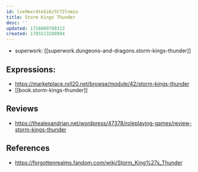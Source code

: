 ```yaml
---
id: lze9mxr4te5i6z5t72lnmio
title: Storm Kings Thunder
desc: ''
updated: 1726009788313
created: 1705513288984
---
```


- superwork: [[superwork.dungeons-and-dragons.storm-kings-thunder]]

## Expressions: 

- https://marketplace.roll20.net/browse/module/42/storm-kings-thunder
- [[book.storm-kings-thunder]]

## Reviews

- https://thealexandrian.net/wordpress/47378/roleplaying-games/review-storm-kings-thunder

## References

- https://forgottenrealms.fandom.com/wiki/Storm_King%27s_Thunder